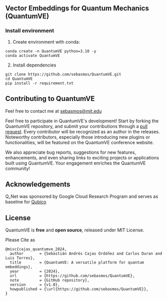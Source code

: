 ## Vector Embeddings for Quantum Mechanics (QuantumVE) 

### Install environment

1. Create environment with conda:

```
conda create -n QuantumVE python=3.10 -y
conda activate QuantumVE
```

2. Install dependencies

```
git clone https://github.com/sebasmos/QuantumVE.git
cd QuantumVE
pip install -r requirement.txt
```

## Contributing to QuantumVE

Feel free to contact me at sebasmos@mit.edu 

Feel free to participate in QuantumVE's development!  Start by forking the QuantumVE repository, and submit your contributions through a [pull request](https://help.github.com/articles/about-pull-requests/). Every contributor will be recognized as an author in the releases. Noteworthy contributors, especially those introducing new plugins or functionalities, will be featured on the QuantumVE conference website.

We also appreciate bug reports, suggestions for new features, enhancements, and even sharing links to exciting projects or applications built using QuantumVE. Your engagement enriches the QuantumVE community!


## Acknowledgements

Q_Net was sponsored by Google Cloud Research Program and serves as baseline for [Qubico](https://github.com/Qubico-Hack)


## License

QuantumVE is **free** and **open source**, released under MIT License.


Please Cite as 

```
@misc{cajas_quantumve_2024,
  author       = {Sebastián Andrés Cajas Ordóñez and Carlos Duran and Luis Torres},
  title        = {QuantumVE: A versatile platform for quantum embeddings},
  year         = {2024},
  url          = {https://github.com/sebasmos/QuantumVE},
  note         = {GitHub repository},
  version      = {v1.0},
  howpublished = {\url{https://github.com/sebasmos/QuantumVE}},
}
```